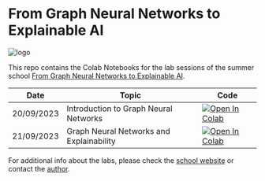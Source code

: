 # From Graph Neural Networks to Explainable AI
![logo](https://indico.ph.liv.ac.uk/event/1332/attachments/2983/4092/Logo_School.png?from_preview=1)

This repo contains the Colab Notebooks for the lab sessions of the summer school [From Graph Neural Networks to Explainable AI](https://indico.ph.liv.ac.uk/event/1332/).

**Date** | **Topic** | **Code** 
------------ | ------------- | ------------
20/09/2023  | Introduction to Graph Neural Networks | [![Open In Colab](https://colab.research.google.com/assets/colab-badge.svg)](https://colab.research.google.com/github/alessiodevoto/gnns_xai_liverpool/blob/main/notebooks/A_Primer_on_Graph_Neural_Networks_(Liverpool).ipynb) |
21/09/2023  |  Graph Neural Networks and Explainability| [![Open In Colab](https://colab.research.google.com/assets/colab-badge.svg)](https://www.creativefabrica.com/wp-content/uploads/2021/04/28/Work-In-Progress-Stamp-Vector-Illustrati-Graphics-11432530-1-1-580x348.jpg) |


For additional info about the labs, please check the [school website](https://indico.ph.liv.ac.uk/event/1332/) or contact the [author](https://alessiodevoto.github.io).


